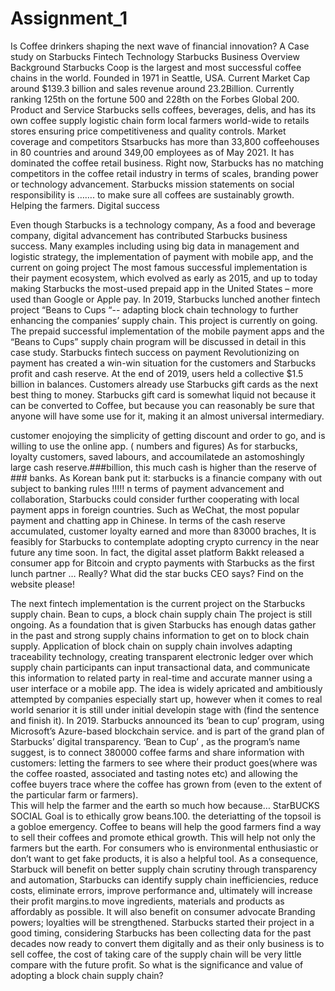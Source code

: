 # Assignment_1
Is Coffee drinkers shaping the next wave of financial innovation?
A Case study on Starbucks Fintech Technology
Starbucks Business Overview
Background
Starbucks Coop is the largest and most successful coffee chains in the world.
Founded in 1971 in Seattle, USA. 
Current Market Cap around $139.3 billion and sales revenue around 23.2Billion. 
Currently ranking 125th on the fortune 500 and 228th on the Forbes Global 200. 
Product and Service
Starbucks sells coffees, beverages, delis, and has its own coffee supply logistic chain form local farmers world-wide to retails stores ensuring price competitiveness and quality controls. 
Market coverage and competitors
Stsarbucks has more than 33,800 coffeehouses in 80 countries and around 349,00 employees as of May 2021. It has dominated the coffee retail business. Right now, Starbucks has no matching competitors in the coffee retail industry in terms of scales, branding power or technology advancement. 
Starbucks mission statements on social responsibility is ……. to make sure all coffees are sustainably growth. Helping the farmers.
Digital success

Even though Starbucks is a technology company, As a food and beverage company, digital advancement has contributed Starbucks business success. Many examples including using big data in management and logistic strategy, the implementation of payment with mobile app, and the current on going project 
The most famous successful implementation is their payment ecosystem, which evolved as early as 2015, and up to today making Starbucks the most-used prepaid app in the United States – more used than Google or Apple pay.
In 2019, Starbucks lunched another fintech project “Beans to Cups “-- adapting block chain technology to further enhancing the companies’ supply chain. This project is currently on going.
The prepaid successful implementation of the mobile payment apps and the “Beans to Cups” supply chain program will be discussed in detail in this case study.
Starbucks fintech success on payment
Revolutionizing on payment has created a win-win situation for the customers and Starbucks profit and cash reserve.
At the end of 2019, users held a collective $1.5 billion in balances. Customers already use Starbucks gift cards as the next best thing to money. Starbucks gift card is somewhat liquid not because it can be converted to Coffee, but because you can reasonably be sure that anyone will have some use for it, making it an almost universal intermediary.

customer enojoying the simplicity of getting discount and order to go, and is willing to use the online app. ( numbers and figures)
As for starbucks, loyalty customers, saved labours, and accoumilatede an astomoshingly large cash reserve.###billion, this much cash is higher than the reserve of ### banks.  As Korean bank put it: starbucks is a financie company with out subject to banking rules !!!!! 
n terms of payment advancement and collaboration, Starbucks could consider further cooperating with local payment apps in foreign countries. Such as WeChat, the most popular payment and chatting app in Chinese. 
In terms of the cash reserve accumulated, customer loyalty earned and more than 83000 braches, It is feasibly for Starbucks to contemplate adopting crypto currency in the near future any time soon. In fact, the digital asset platform Bakkt released a consumer app for Bitcoin and crypto payments with Starbucks as the first lunch partner … Really? What did the star bucks CEO says? Find on the website please!

The next fintech implementation is the current project on the Starbucks supply chain.
Bean to cups, a block chain supply chain
The project is still ongoing. As a foundation that is given Starbucks has enough datas gather in the past and strong supply chains information to get on to block chain supply.
Application of block chain on supply chain involves adapting traceability technology, creating transparent electronic ledger over which supply chain participants can input transactional data, and communicate this information to related party in real-time and accurate manner using a user interface or a mobile app. The idea is widely apricated and ambitiously attempted by companies especially start up, however when it comes to real world senarior it is still under initial developin stage with (find the sentence and finish it).
In 2019. Starbucks announced its ‘bean to cup’ program, using Microsoft’s Azure-based blockchain service. and is part of the grand plan of Starbucks’ digital transparency. ‘Bean to Cup’ , as the program’s name suggest, is to connect 380000 coffee farms and share  information with customers: letting the farmers to see where their product goes(where was the coffee roasted, associated and tasting notes etc) and allowing the coffee buyers trace where the coffee has grown from (even to the extent of the particular farm or farmers).  
This will help the farmer and the earth so much how because…
StarBUCKS SOCIAL Goal is to ethically grow beans.100. the deteriatting of the topsoil is a gobloe emergency. Coffee to beans will help the good farmers find a way to sell their coffees and promote ethical growth. This will help not only the farmers but the earth. 
For consumers who is environmental enthusiastic or don’t want to get fake products, it is also a helpful tool. 
As a consequence, Starbuck will benefit on better supply chain scrutiny through transparency and automation, Starbucks can identify supply chain inefficiencies, reduce costs, eliminate errors, improve performance and, ultimately will increase their profit margins.to move ingredients, materials and products as affordably as possible. It will also benefit on consumer advocate Branding powers; loyalties will be strengthened.
Starbucks started their project in a good timing, considering Starbucks has been collecting data for the past decades now ready to convert them digitally and as their only business is to sell coffee, the cost of taking care of the supply chain will be very little compare with the future profit. 
So what is the significance and value of adopting a block chain supply chain? 

